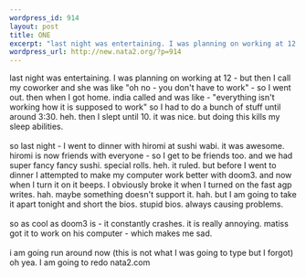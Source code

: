 ```yaml
--- 
wordpress_id: 914
layout: post
title: ONE
excerpt: "last night was entertaining. I was planning on working at 12 - but then I call my coworker and she was like \"oh no - you don't have to work\" - so I went out. then when I got home. india called and was like - \"everything isn't working how it is supposed to work\" so I had to do a bunch of stuff until around 3:30. heh. then I slept until 10. it was nice. but doing this kills my sleep abilities. "
wordpress_url: http://new.nata2.org/?p=914
---
```

last night was entertaining. I was planning on working at 12 - but then I call my coworker and she was like "oh no - you don't have to work" - so I went out. then when I got home. india called and was like - "everything isn't working how it is supposed to work" so I had to do a bunch of stuff until around 3:30. heh. then I slept until 10. it was nice. but doing this kills my sleep abilities. <br/><br/>so last night -  I went to dinner with hiromi at sushi wabi. it was awesome. hiromi is now friends with everyone - so I get to be friends too. and we had super fancy fancy sushi. special rolls. heh. it ruled. but before I went to dinner I attempted to make my computer work better with doom3. and now when I turn it on it beeps. I obviously broke it when I turned on the fast agp writes. hah. maybe something doesn't support it. hah. but I am going to take it apart tonight and short the bios. stupid bios. always causing problems. <br/><br/>so as cool as doom3 is - it constantly crashes. it is really annoying. matiss got it to work on his computer - which makes me sad. <br/><br/>i am going run around now (this is not what I was going to type but I forgot) oh yea. I am going to redo nata2.com

